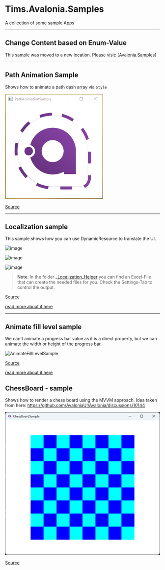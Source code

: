 # Tims.Avalonia.Samples
A collection of some sample Apps


----------

## Change Content based on Enum-Value

This sample was moved to a new location. Please visit: 
[[Avalonia.Samples]](https://github.com/AvaloniaUI/Avalonia.Samples/tree/main/src/Avalonia.Samples/DataTemplates/IDataTemplateSample)


-------- 

## Path Animation Sample

Shows how to animate a path dash array via `Style`

![](Img/PathAnimationSample.png)

[Source](src/PathAnimationSample)

-------- 

## Localization sample

This sample shows how you can use DynamicResource to translate the UI. 

![image](https://user-images.githubusercontent.com/47110241/153450068-b60c3669-1898-4cbb-8e34-0bfa92f1b466.png)

![image](https://user-images.githubusercontent.com/47110241/153450147-02be74cd-e981-45ab-b1c4-0acc9646576c.png)

![image](https://user-images.githubusercontent.com/47110241/153450248-dc461b39-3634-48b5-b17d-6c15775013ad.png)

> **Note**: In the folder [_Localization_Helper](src/LocalizationSample/_Localization_Helper) you can find an Excel-File that can create the needed files for you. Check the Settings-Tab to control the output. 

[Source](src/LocalizationSample)

[read more about it here](https://www.codeproject.com/Articles/5317972/Theming-and-Localization-Functionality-for-Multipl)

-------- 

## Animate fill level sample

We can't animate a progress bar value as it is a direct property, but we can animate the width or height of the progress bar. 

![AnimateFillLevelSample](https://user-images.githubusercontent.com/47110241/166155265-c9c794f1-a0d3-453a-9fad-9fae43bc4626.png)


[Source](src/AnimateFillLevelSample)

[read more about it here](https://docs.avaloniaui.net/docs/animations/transitions)


## ChessBoard - sample

Shows how to render a chess board using the MVVM approach. Idea taken from here: https://github.com/AvaloniaUI/Avalonia/discussions/10144

![ChessBoard result](Img/ChessBoard.png)

[Source](src/ChessBoardSample)

